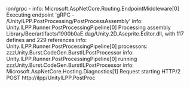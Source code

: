 ion/grpc -
info: Microsoft.AspNetCore.Routing.EndpointMiddleware[0]
      Executing endpoint 'gRPC - /UnityILPP.PostProcessing/PostProcessAssembly'
info: Unity.ILPP.Runner.PostProcessingPipeline[0]
      Processing assembly Library/Bee/artifacts/1900b0aE.dag/Unity.2D.Aseprite.Editor.dll, with 117 defines and 229 references
info: Unity.ILPP.Runner.PostProcessingPipeline[0]
      processors: zzzUnity.Burst.CodeGen.BurstILPostProcessor
info: Unity.ILPP.Runner.PostProcessingPipeline[0]
      running zzzUnity.Burst.CodeGen.BurstILPostProcessor
info: Microsoft.AspNetCore.Hosting.Diagnostics[1]
      Request starting HTTP/2 POST http://ilpp/UnityILPP.PostProc